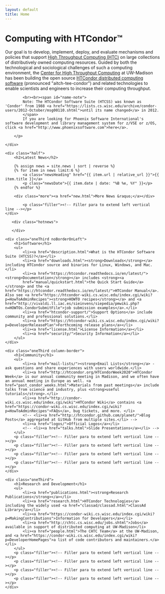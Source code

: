 ```yaml
---
layout: default
title: Home
---
```

<!--
<script src="switchcontent.js" type="text/javascript"></script>
<style type="text/css">
div.hotnews {
    margin: 1em 2em;
    padding: 0.5em 1em;
    font-size: 120%;
    border: 1px solid rgb(204,204,204);
    text-align: left;
}
</style>
-->

<div class="rowOfBoxes">
    <div class="half noBorderOnLeft">
        <h1>Computing with HTCondor&trade;</h1>
        <!-- <img src="images/HTCondor-head.gif" alt="[HTCondor-head]" border="0" align="left"> -->
        <p>
            Our goal is to develop, implement, deploy, and evaluate mechanisms and policies that support <a href="htc.html">High Throughput Computing (HTC)</a> on large collections of distributively owned computing resources. Guided by both the technological and sociological challenges of such a computing environment, the <a href="http://chtc.cs.wisc.edu/">Center for High Throughput Computing</a> at UW-Madison has been building the open source <a href="description.html">HTCondor distributed computing software</a> (pronounced "aitch-tee-condor") and related technologies to enable scientists and engineers to increase their computing throughput.

            <br><br><span id="name-note">
            Note: The HTCondor Software Suite (HTCSS) was known as 'Condor' from 1988 <a href="https://lists.cs.wisc.edu/archive/condor-users/2012-October/msg00110.shtml">until its name changed</a> in 2012.
            </span>
            If you are looking for Phoenix Software International's software development and library management system for z/VSE or z/OS, click <a href="http://www.phoenixsoftware.com">here</a>.

        </p>

    </div>

    <div class="half">
        <h2>Latest News</h2>
        
        {% assign news = site.news | sort | reverse %}
        {% for item in news limit:6 %}
            <a class="newsHeading" href="{{ item.url | relative_url }}">{{ item.title }}</a>
            <p class="newsDate">{{ item.date | date: "%B %e, %Y" }}</p>
        {% endfor %}

        <div class="more"><a href="new.html">More News &raquo;</a></div>

            <p class="filler"><!-- Filler para to extend left vertical line --></p>
    </div>
</div>

<div class="rowOfBoxes">
<!-- This is "hotnews" template, used for relatively short lived news we
     want to emphasize, like Condor Week.  Keep it brief and use with care. -->

       <div class="hotnews">

       </div>

</div>

<div class="rowOfBoxes dividingBorderAbove">

    <div class="oneThird noBorderOnLeft">
        <h1>Software</h1>
        <ul>
            <li><a href="description.html">What is the HTCondor Software Suite (HTCSS)?</a></li>
            <li><a href="downloads.html"><strong>Downloads</strong></a> including HTCondor source and binaries for Linux, Windows, and Mac.</li>
            <li><a href="https://htcondor.readthedocs.io/en/latest/"><strong>Documentation</strong></a> includes <strong><a
            href="manual/quickstart.html">the Quick Start Guide</a></strong> and the <a href="https://htcondor.readthedocs.io/en/latest/">HTCondor Manual</a>. Also see <a href="https://htcondor-wiki.cs.wisc.edu/index.cgi/wiki?p=HowToAdminRecipes"><strong>HOWTO recipes</strong></a> and <a href="http://vivaldi.ll.iac.es/sieinvens/siepedia/pmwiki.php?n=HOWTOs.CondorSubmitFile">job submission examples</a>.</li>
            <li><a href="htcondor-support/">Support Options</a> include community and professional solutions.</li>
            <li><a href="https://htcondor-wiki.cs.wisc.edu/index.cgi/wiki?p=DeveloperReleasePlan">Forthcoming release plans</a></li>
            <li><a href="license.html">License Information</a></li>
            <li><a href="security/">Security Information</a></li>
        </ul>
    </div>

    <div class="oneThird column-border">
        <h1>Community</h1>
        <ul>
            <li><a href="mail-lists/"><strong>Email Lists</strong></a> - ask questions and share experiences with users worldwide.</li>
            <li><a href="http://htcondor.org/HTCondorWeek2020">HTCondor Week</a> is our annual community meeting in Madison, and we often have an annual meeting in Europe as well. <a href="past_condor_weeks.html">Materials from past meetings</a> include talks from science and industry, plus <strong>useful tutorials</strong>.</li>
            <li><a href="http://condor-wiki.cs.wisc.edu/index.cgi/wiki">HTCondor Wiki</a> contains <a href="https://condor-wiki.cs.wisc.edu/index.cgi/wiki?p=HowToAdminRecipes">FAQs</a>, bug tickets, and more. </li>
            <!-- <li><a href="http://htcondor.github.com/planet/">Blog Posts</a> aggregated at GitHub from multiple sites.</li> -->
            <li><a href="logos/">Official Logos</a></li>
            <!-- <li><a href="talks.html">Slide Presentations</a></li> -->
        </ul>
        <p class="filler"><!-- Filler para to extend left vertical line --></p>
        <p class="filler"><!-- Filler para to extend left vertical line --></p>
        <p class="filler"><!-- Filler para to extend left vertical line --></p>
        <p class="filler"><!-- Filler para to extend left vertical line --></p>
    </div>

    <div class="oneThird">
        <h1>Research and Development</h1>
        <ul>
            <li><a href="publications.html"><strong>Research Publications</strong></a></li>
            <li><a href="research.html">HTCondor Technologies</a> including the widely used <a href="classad/classad.html">ClassAd Library</a></li>
            <li><a href="https://condor-wiki.cs.wisc.edu/index.cgi/wiki?p=MakingContributions">Information for Developers</a></li>
            <li><a href="http://chtc.cs.wisc.edu/jobs.shtml">Jobs</a> available in support of distributed computing at UW-Madison</li>
            <li><a href="people.html">The CHTC Team</a> at the UW-Madison, and <a href="https://condor-wiki.cs.wisc.edu/index.cgi/wiki?p=DeveloperHomePages">a list of code contributors and maintainers.</a></li>
        </ul>
        <p class="filler"><!-- Filler para to extend left vertical line --></p>
        <p class="filler"><!-- Filler para to extend left vertical line --></p>
        <p class="filler"><!-- Filler para to extend left vertical line --></p>
        <p class="filler"><!-- Filler para to extend left vertical line --></p>
    </div>

</div>
